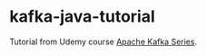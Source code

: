 # kafka-java-tutorial

Tutorial from Udemy course [Apache Kafka Series](https://gympass.udemy.com/course/apache-kafka/).
